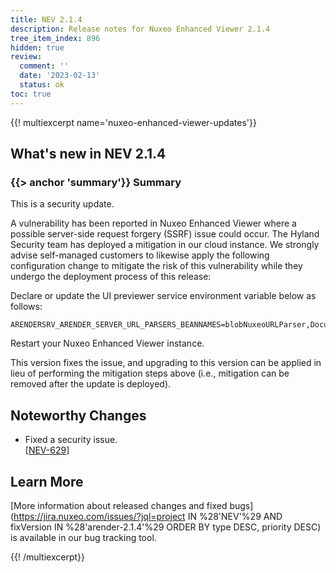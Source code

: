 ```yaml
---
title: NEV 2.1.4
description: Release notes for Nuxeo Enhanced Viewer 2.1.4
tree_item_index: 896
hidden: true
review:
  comment: ''
  date: '2023-02-13'
  status: ok
toc: true
---
```


{{! multiexcerpt name='nuxeo-enhanced-viewer-updates'}}
## What's new in NEV 2.1.4

### {{> anchor 'summary'}} Summary

This is a security update.

A vulnerability has been reported in Nuxeo Enhanced Viewer where a possible server-side request forgery (SSRF) issue could occur. The Hyland Security team has deployed a mitigation in our cloud instance. We strongly advise self-managed customers to likewise apply the following configuration change to mitigate the risk of this vulnerability while they undergo the deployment process of this release:

Declare or update the UI previewer service environment variable below as follows:

```
ARENDERSRV_ARENDER_SERVER_URL_PARSERS_BEANNAMES=blobNuxeoURLParser,DocumentIdURLParser
```

Restart your Nuxeo Enhanced Viewer instance.

This version fixes the issue, and upgrading to this version can be applied in lieu of performing the mitigation steps above (i.e., mitigation can be removed after the update is deployed).  

## Noteworthy Changes

- Fixed a security issue.<br/>[[NEV-629](https://jira.nuxeo.com/browse/NEV-629)]

## Learn More

[More information about released changes and fixed bugs](https://jira.nuxeo.com/issues/?jql=project IN %28'NEV'%29 AND fixVersion IN %28'arender-2.1.4'%29 ORDER BY type DESC, priority DESC) is available in our bug tracking tool.

{{! /multiexcerpt}}

